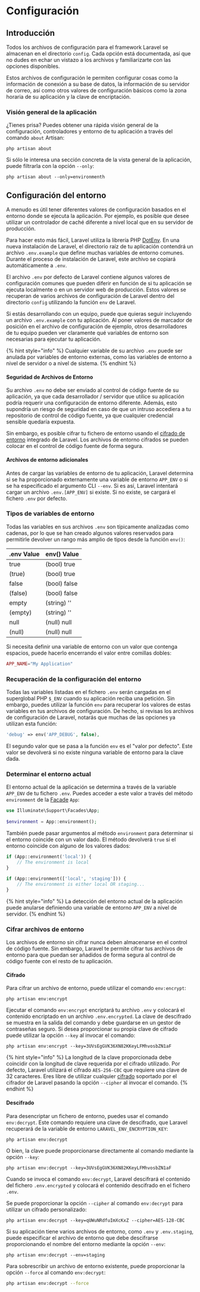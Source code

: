 # Configuración

## Introducción

Todos los archivos de configuración para el framework Laravel se almacenan en el directorio `config`. Cada opción está documentada, así que no dudes en echar un vistazo a los archivos y familiarizarte con las opciones disponibles.

Estos archivos de configuración le permiten configurar cosas como la información de conexión a su base de datos, la información de su servidor de correo, así como otros valores de configuración básicos como la zona horaria de su aplicación y la clave de encriptación.

### Visión general de la aplicación

¿Tienes prisa? Puedes obtener una rápida visión general de la configuración, controladores y entorno de tu aplicación a través del comando `about` Artisan:

```shell
php artisan about
```

Si sólo le interesa una sección concreta de la vista general de la aplicación, puede filtrarla con la opción `--only`:

```shell
php artisan about --only=environmenth
```

## Configuración del entorno

A menudo es útil tener diferentes valores de configuración basados en el entorno donde se ejecuta la aplicación. Por ejemplo, es posible que desee utilizar un controlador de caché diferente a nivel local que en su servidor de producción.

Para hacer esto más fácil, Laravel utiliza la librería PHP [DotEnv](https://github.com/vlucas/phpdotenv). En una nueva instalación de Laravel, el directorio raíz de tu aplicación contendrá un archivo `.env.example` que define muchas variables de entorno comunes. Durante el proceso de instalación de Laravel, este archivo se copiará automáticamente a `.env`.

El archivo `.env` por defecto de Laravel contiene algunos valores de configuración comunes que pueden diferir en función de si tu aplicación se ejecuta localmente o en un servidor web de producción. Estos valores se recuperan de varios archivos de configuración de Laravel dentro del directorio `config` utilizando la función `env` de Laravel.

Si estás desarrollando con un equipo, puede que quieras seguir incluyendo un archivo `.env.example` con tu aplicación. Al poner valores de marcador de posición en el archivo de configuración de ejemplo, otros desarrolladores de tu equipo pueden ver claramente qué variables de entorno son necesarias para ejecutar tu aplicación.

{% hint style="info" %}
Cualquier variable de su archivo `.env` puede ser anulada por variables de entorno externas, como las variables de entorno a nivel de servidor o a nivel de sistema.
{% endhint %}

#### Seguridad de Archivos de Entorno

Su archivo `.env` no debe ser enviado al control de código fuente de su aplicación, ya que cada desarrollador / servidor que utilice su aplicación podría requerir una configuración de entorno diferente. Además, esto supondría un riesgo de seguridad en caso de que un intruso accediera a tu repositorio de control de código fuente, ya que cualquier credencial sensible quedaría expuesta.

Sin embargo, es posible cifrar tu fichero de entorno usando el [cifrado de entorno](https://laravel.com/docs/10.x/configuration#encrypting-environment-files) integrado de Laravel. Los archivos de entorno cifrados se pueden colocar en el control de código fuente de forma segura.

#### Archivos de entorno adicionales

Antes de cargar las variables de entorno de tu aplicación, Laravel determina si se ha proporcionado externamente una variable de entorno `APP_ENV` o si se ha especificado el argumento CLI `--env`. Si es así, Laravel intentará cargar un archivo `.env.[APP_ENV]` si existe. Si no existe, se cargará el fichero `.env` por defecto.

### Tipos de variables de entorno

Todas las variables en sus archivos `.env` son típicamente analizadas como cadenas, por lo que se han creado algunos valores reservados para permitirle devolver un rango más amplio de tipos desde la función `env()`:

| .env Value | env() Value  |
| ---------- | ------------ |
| true       | (bool) true  |
| (true)     | (bool) true  |
| false      | (bool) false |
| (false)    | (bool) false |
| empty      | (string) ''  |
| (empty)    | (string) ''  |
| null       | (null) null  |
| (null)     | (null) null  |

Si necesita definir una variable de entorno con un valor que contenga espacios, puede hacerlo encerrando el valor entre comillas dobles:

```php
APP_NAME="My Application"
```

### Recuperación de la configuración del entorno

Todas las variables listadas en el fichero `.env` serán cargadas en el superglobal PHP `$_ENV` cuando su aplicación reciba una petición. Sin embargo, puedes utilizar la función `env` para recuperar los valores de estas variables en tus archivos de configuración. De hecho, si revisas los archivos de configuración de Laravel, notarás que muchas de las opciones ya utilizan esta función:

```php
'debug' => env('APP_DEBUG', false),
```

El segundo valor que se pasa a la función `env` es el "valor por defecto". Este valor se devolverá si no existe ninguna variable de entorno para la clave dada.

### Determinar el entorno actual

El entorno actual de la aplicación se determina a través de la variable `APP_ENV` de tu fichero `.env`. Puedes acceder a este valor a través del método `environment` de la [Facade](https://laravel.com/docs/10.x/facades) `App`:

```php
use Illuminate\Support\Facades\App;
 
$environment = App::environment();
```

También puede pasar argumentos al método `environment` para determinar si el entorno coincide con un valor dado. El método devolverá `true` si el entorno coincide con alguno de los valores dados:

```php
if (App::environment('local')) {
    // The environment is local
}
 
if (App::environment(['local', 'staging'])) {
    // The environment is either local OR staging...
}
```

{% hint style="info" %}
La detección del entorno actual de la aplicación puede anularse definiendo una variable de entorno `APP_ENV` a nivel de servidor.
{% endhint %}

### Cifrar archivos de entorno

Los archivos de entorno sin cifrar nunca deben almacenarse en el control de código fuente. Sin embargo, Laravel te permite cifrar tus archivos de entorno para que puedan ser añadidos de forma segura al control de código fuente con el resto de tu aplicación.

#### Cifrado

Para cifrar un archivo de entorno, puede utilizar el comando `env:encrypt`:

```shell
php artisan env:encrypt
```

Ejecutar el comando `env:encrypt` encriptará tu archivo `.env` y colocará el contenido encriptado en un archivo `.env.encrypted`. La clave de descifrado se muestra en la salida del comando y debe guardarse en un gestor de contraseñas seguro. Si desea proporcionar su propia clave de cifrado puede utilizar la opción `--key` al invocar el comando:

```shell
php artisan env:encrypt --key=3UVsEgGVK36XN82KKeyLFMhvosbZN1aF
```

{% hint style="info" %}
La longitud de la clave proporcionada debe coincidir con la longitud de clave requerida por el cifrado utilizado. Por defecto, Laravel utilizará el cifrado `AES-256-CBC` que requiere una clave de 32 caracteres. Eres libre de utilizar cualquier [cifrado](https://laravel.com/docs/10.x/encryption) soportado por el cifrador de Laravel pasando la opción `--cipher` al invocar el comando.
{% endhint %}

#### Descifrado

Para desencriptar un fichero de entorno, puedes usar el comando `env:decrypt`. Este comando requiere una clave de descifrado, que Laravel recuperará de la variable de entorno `LARAVEL_ENV_ENCRYPTION_KEY`:

```shell
php artisan env:decrypt
```

O bien, la clave puede proporcionarse directamente al comando mediante la opción `--key`:

```shell
php artisan env:decrypt --key=3UVsEgGVK36XN82KKeyLFMhvosbZN1aF
```

Cuando se invoca el comando `env:decrypt`, Laravel descifrará el contenido del fichero `.env.encrypted` y colocará el contenido descifrado en el fichero `.env`.

Se puede proporcionar la opción `--cipher` al comando `env:decrypt` para utilizar un cifrado personalizado:

```shell
php artisan env:decrypt --key=qUWuNRdfuImXcKxZ --cipher=AES-128-CBC
```

Si su aplicación tiene varios archivos de entorno, como `.env` y `.env.staging`, puede especificar el archivo de entorno que debe descifrarse proporcionando el nombre del entorno mediante la opción `--env`:

```shell
php artisan env:decrypt --env=staging
```

Para sobrescribir un archivo de entorno existente, puede proporcionar la opción `--force` al comando `env:decrypt`:

```sh
php artisan env:decrypt --force
```

